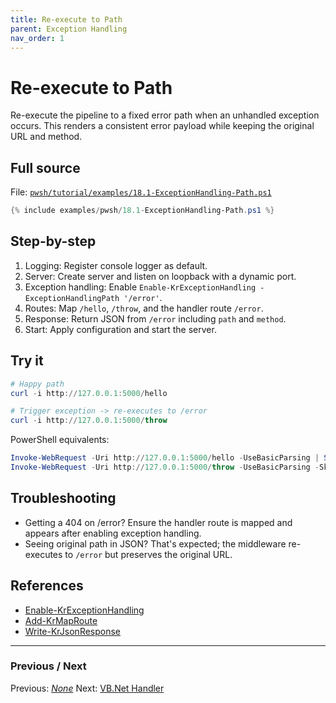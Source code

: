 ```yaml
---
title: Re-execute to Path
parent: Exception Handling
nav_order: 1
---
```


# Re-execute to Path

Re-execute the pipeline to a fixed error path when an unhandled exception occurs.
This renders a consistent error payload while keeping the original URL and method.

## Full source

File: [`pwsh/tutorial/examples/18.1-ExceptionHandling-Path.ps1`][18.1-ExceptionHandling-Path.ps1]

```powershell
{% include examples/pwsh/18.1-ExceptionHandling-Path.ps1 %}
```

## Step-by-step

1. Logging: Register console logger as default.
2. Server: Create server and listen on loopback with a dynamic port.
3. Exception handling: Enable `Enable-KrExceptionHandling -ExceptionHandlingPath '/error'`.
4. Routes: Map `/hello`, `/throw`, and the handler route `/error`.
5. Response: Return JSON from `/error` including `path` and `method`.
6. Start: Apply configuration and start the server.

## Try it

```powershell
# Happy path
curl -i http://127.0.0.1:5000/hello

# Trigger exception -> re-executes to /error
curl -i http://127.0.0.1:5000/throw
```

PowerShell equivalents:

```powershell
Invoke-WebRequest -Uri http://127.0.0.1:5000/hello -UseBasicParsing | Select-Object StatusCode, Content
Invoke-WebRequest -Uri http://127.0.0.1:5000/throw -UseBasicParsing -SkipHttpErrorCheck | Select-Object StatusCode, Content
```

## Troubleshooting

- Getting a 404 on /error? Ensure the handler route is mapped and appears after enabling exception handling.
- Seeing original path in JSON? That's expected; the middleware re-executes to `/error` but preserves the original URL.

## References

- [Enable-KrExceptionHandling][Enable-KrExceptionHandling]
- [Add-KrMapRoute][Add-KrMapRoute]
- [Write-KrJsonResponse][Write-KrJsonResponse]

---

### Previous / Next

Previous: [_None_](.)
Next: [VB.Net Handler](./2.VBNet-Handler.md)

[18.1-ExceptionHandling-Path.ps1]: /pwsh/tutorial/examples/18.1-ExceptionHandling-Path.ps1
[Enable-KrExceptionHandling]: /pwsh/cmdlets/Enable-KrExceptionHandling
[Add-KrMapRoute]: /pwsh/cmdlets/Add-KrMapRoute
[Write-KrJsonResponse]: /pwsh/cmdlets/Write-KrJsonResponse
